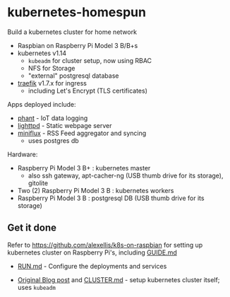 # kubernetes-homespun

Build a kubernetes cluster for home network

 - Raspbian on Raspberry Pi Model 3 B/B+s
 - kubernetes v1.14
   - `kubeadm` for cluster setup, now using RBAC
   - NFS for Storage
   - "external" postgresql database
 - [traefik](https://github.com/containous/traefik) v1.7.x for ingress
   - including Let's Encrypt (TLS certificates)

Apps deployed include:

  - [phant](https://hub.docker.com/r/dpcrook/phant_server-docker) - IoT data logging
  - [lighttpd](https://hub.docker.com/r/dpcrook/alpine-lighttpd-static) - Static webpage server
  - [miniflux](https://hub.docker.com/r/miniflux/miniflux) - RSS Feed aggregator and syncing
    - uses postgres db

Hardware:

 - Raspberry Pi Model 3 B+ : kubernetes master
   - also ssh gateway, apt-cacher-ng (USB thumb drive for its storage), gitolite
 - Two (2) Raspberry Pi Model 3 B : kubernetes workers
 - Raspberry Pi Model 3 B : postgresql DB (USB thumb drive for its storage)


## Get it done

Refer to https://github.com/alexellis/k8s-on-raspbian for setting up kubernetes cluster on Raspberry Pi's, including [GUIDE.md](https://github.com/alexellis/k8s-on-raspbian/blob/master/GUIDE.md)

  - [RUN.md](RUN.md) - Configure the deployments and services

  - [Original Blog post](https://idcrook.github.io/Kubernetes-Ubuntu-18.04-Bare-Metal-Single-Host/) and [CLUSTER.md](Archive/CLUSTER.md) - setup kubernetes cluster itself; uses `kubeadm`
